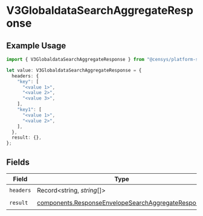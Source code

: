 # V3GlobaldataSearchAggregateResponse

## Example Usage

```typescript
import { V3GlobaldataSearchAggregateResponse } from "@censys/platform-sdk/models/operations";

let value: V3GlobaldataSearchAggregateResponse = {
  headers: {
    "key": [
      "<value 1>",
      "<value 2>",
      "<value 3>",
    ],
    "key1": [
      "<value 1>",
      "<value 2>",
    ],
  },
  result: {},
};
```

## Fields

| Field                                                                                                                    | Type                                                                                                                     | Required                                                                                                                 | Description                                                                                                              |
| ------------------------------------------------------------------------------------------------------------------------ | ------------------------------------------------------------------------------------------------------------------------ | ------------------------------------------------------------------------------------------------------------------------ | ------------------------------------------------------------------------------------------------------------------------ |
| `headers`                                                                                                                | Record<string, *string*[]>                                                                                               | :heavy_check_mark:                                                                                                       | N/A                                                                                                                      |
| `result`                                                                                                                 | [components.ResponseEnvelopeSearchAggregateResponse](../../models/components/responseenvelopesearchaggregateresponse.md) | :heavy_check_mark:                                                                                                       | N/A                                                                                                                      |